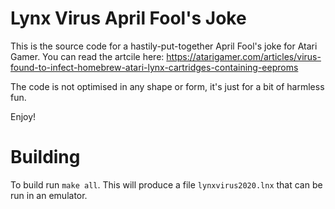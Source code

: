# Lynx Virus April Fool's Joke

This is the source code for a hastily-put-together April Fool's joke for Atari Gamer. You can read the artcile here: https://atarigamer.com/articles/virus-found-to-infect-homebrew-atari-lynx-cartridges-containing-eeproms

The code is not optimised in any shape or form, it's just for a bit of harmless fun.

Enjoy!

# Building

To build run ```make all```. This will produce a file ```lynxvirus2020.lnx``` that can be run in an emulator.